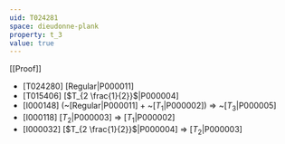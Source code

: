 ```yaml
---
uid: T024281
space: dieudonne-plank
property: t_3
value: true
---
```

[[Proof]]

* [T024280] [Regular|P000011]
* [T015406] [$T_{2 \frac{1}{2}}$|P000004]
* [I000148] (~[Regular|P000011] + ~[$T_1$|P000002]) => ~[$T_3$|P000005]
* [I000118] [$T_2$|P000003] => [$T_1$|P000002]
* [I000032] [$T_{2 \frac{1}{2}}$|P000004] => [$T_2$|P000003]

